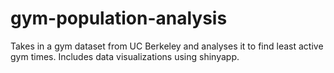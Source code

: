# gym-population-analysis
Takes in a gym dataset from UC Berkeley and analyses it to find least active gym times. Includes data visualizations using shinyapp.
